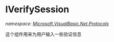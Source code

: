 ﻿# IVerifySession
_namespace: [Microsoft.VisualBasic.Net.Protocols](./index.md)_

这个组件用来为用户输入一些验证信息




